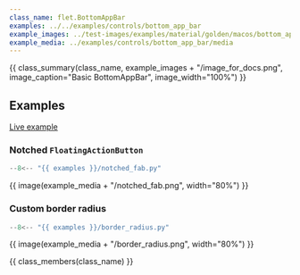 ```yaml
---
class_name: flet.BottomAppBar
examples: ../../examples/controls/bottom_app_bar
example_images: ../test-images/examples/material/golden/macos/bottom_app_bar
example_media: ../examples/controls/bottom_app_bar/media
---
```


{{ class_summary(class_name, example_images + "/image_for_docs.png", image_caption="Basic BottomAppBar", image_width="100%") }}

## Examples

[Live example](https://flet-controls-gallery.fly.dev/navigation/bottomappbar)

### Notched `FloatingActionButton`

```python
--8<-- "{{ examples }}/notched_fab.py"
```

{{ image(example_media + "/notched_fab.png", width="80%") }}

### Custom border radius

```python
--8<-- "{{ examples }}/border_radius.py"
```

{{ image(example_media + "/border_radius.png", width="80%") }}

{{ class_members(class_name) }}
